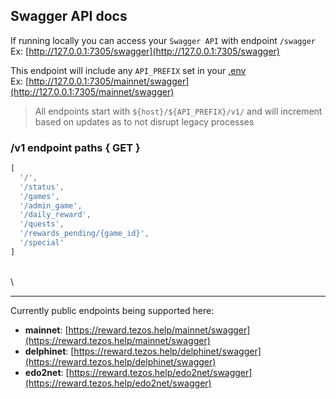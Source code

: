 ## Swagger API docs

If running locally you can access your `Swagger API` with endpoint `/swagger`\
Ex: [http://127.0.0.1:7305/swagger](http://127.0.0.1:7305/swagger)

This endpoint will include any `API_PREFIX` set in your [.env](./env_config.md)\
Ex: [http://127.0.0.1:7305/mainnet/swagger](http://127.0.0.1:7305/mainnet/swagger)

> All endpoints start with `${host}/${API_PREFIX}/v1/` and will increment based on updates as to not disrupt legacy processes

### /v1 endpoint paths { GET }
```js
[
  '/',
  '/status',
  '/games',
  '/admin_game',
  '/daily_reward',
  '/quests',
  '/rewards_pending/{game_id}',
  '/special'
]
```
\
\
***

Currently public endpoints being supported here:
* **mainnet**: [https://reward.tezos.help/mainnet/swagger](https://reward.tezos.help/mainnet/swagger)
* **delphinet**: [https://reward.tezos.help/delphinet/swagger](https://reward.tezos.help/delphinet/swagger)
* **edo2net**: [https://reward.tezos.help/edo2net/swagger](https://reward.tezos.help/edo2net/swagger)
